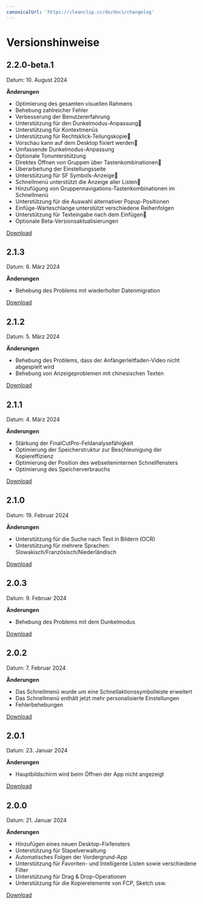 ```yaml
---
canonicalUrl: 'https://cleanclip.cc/de/docs/changelog'
---
```


# Versionshinweise

## 2.2.0-beta.1
Datum: 10. August 2024

**Änderungen**
- Optimierung des gesamten visuellen Rahmens
- Behebung zahlreicher Fehler
- Verbesserung der Benutzererfahrung
- Unterstützung für den Dunkelmodus-Anpassung🌟
- Unterstützung für Kontextmenüs
- Unterstützung für Rechtsklick-Teilungskopie🌟
- Vorschau kann auf dem Desktop fixiert werden🌟
- Umfassende Dunkelmodus-Anpassung
- Optionale Tonunterstützung
- Direktes Öffnen von Gruppen über Tastenkombinationen🌟
- Überarbeitung der Einstellungsseite
- Unterstützung für SF Symbols-Anzeige🌟
- Schnellmenü unterstützt die Anzeige aller Listen🌟
- Hinzufügung von Gruppennavigations-Tastenkombinationen im Schnellmenü
- Unterstützung für die Auswahl alternativer Popup-Positionen
- Einfüge-Warteschlange unterstützt verschiedene Reihenfolgen
- Unterstützung für Texteingabe nach dem Einfügen🌟
- Optionale Beta-Versionsaktualisierungen

[Download](https://cleanclip.cc/releases/download/v2.2.0-beta.1/CleanClip.dmg)

## 2.1.3
Datum: 6. März 2024

**Änderungen**
- Behebung des Problems mit wiederholter Datenmigration

[Download](https://cleanclip.cc/releases/download/v2.1.3/CleanClip.dmg)

## 2.1.2
Datum: 5. März 2024

**Änderungen**
- Behebung des Problems, dass der Anfängerleitfaden-Video nicht abgespielt wird
- Behebung von Anzeigeproblemen mit chinesischen Texten

[Download](https://cleanclip.cc/releases/download/v2.1.2/CleanClip.dmg)

## 2.1.1
Datum: 4. März 2024

**Änderungen**
- Stärkung der FinalCutPro-Feldanalysefähigkeit
- Optimierung der Speicherstruktur zur Beschleunigung der Kopiereffizienz
- Optimierung der Position des webseiteninternen Schnellfensters
- Optimierung des Speicherverbrauchs

[Download](https://cleanclip.cc/releases/download/v2.1.1/CleanClip.dmg)

## 2.1.0
Datum: 19. Februar 2024

**Änderungen**
- Unterstützung für die Suche nach Text in Bildern (OCR)
- Unterstützung für mehrere Sprachen: Slowakisch/Französisch/Niederländisch

[Download](https://cleanclip.cc/releases/download/v2.1.0/CleanClip.dmg)

## 2.0.3
Datum: 9. Februar 2024

**Änderungen**
- Behebung des Problems mit dem Dunkelmodus

[Download](https://cleanclip.cc/releases/download/v2.0.3/CleanClip.dmg)

## 2.0.2
Datum: 7. Februar 2024

**Änderungen**
- Das Schnellmenü wurde um eine Schnellaktionssymbolleiste erweitert
- Das Schnellmenü enthält jetzt mehr personalisierte Einstellungen
- Fehlerbehebungen

[Download](https://cleanclip.cc/releases/download/v2.0.2/CleanClip.dmg)

## 2.0.1
Datum: 23. Januar 2024

**Änderungen**
- Hauptbildschirm wird beim Öffnen der App nicht angezeigt

[Download](https://cleanclip.cc/releases/download/v2.0.1/CleanClip.dmg)

## 2.0.0
Datum: 21. Januar 2024

**Änderungen**
- Hinzufügen eines neuen Desktop-Fixfensters
- Unterstützung für Stapelverwaltung
- Automatisches Folgen der Vordergrund-App
- Unterstützung für Favoriten- und Intelligente Listen sowie verschiedene Filter
- Unterstützung für Drag & Drop-Operationen
- Unterstützung für die Kopierelemente von FCP, Sketch usw.

[Download](https://cleanclip.cc/releases/download/v2.0.0/CleanClip.dmg)